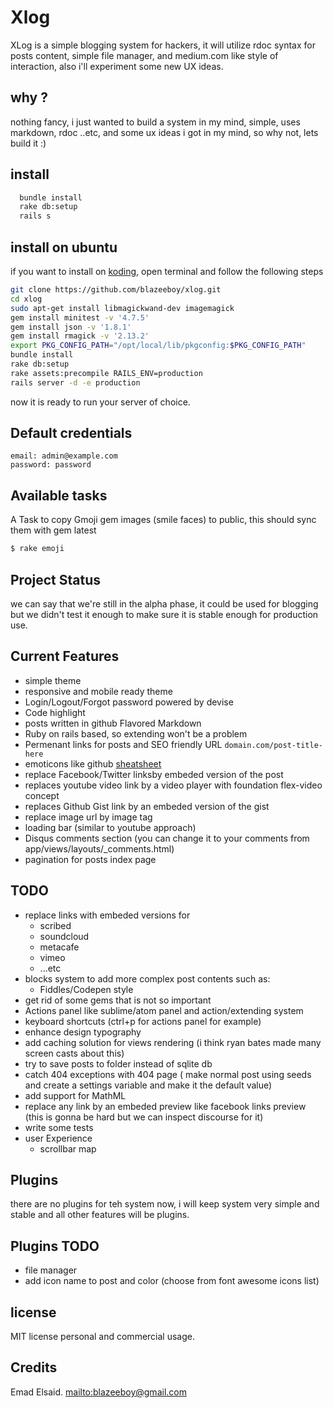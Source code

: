 # Xlog

XLog is a simple blogging system for hackers, it will utilize rdoc syntax for posts content, simple file manager, and medium.com like style of interaction, also i'll experiment some new UX ideas. 

## why ?

nothing fancy, i just wanted to build a system in my mind, simple, uses markdown, rdoc ..etc, and some ux ideas i got in my mind, so why not, lets build it :)

## install

```bash
  bundle install
  rake db:setup
  rails s
```
## install on ubuntu

if you want to install on [koding](http://www.koding.com), open terminal and follow the following steps

```bash
git clone https://github.com/blazeeboy/xlog.git
cd xlog
sudo apt-get install libmagickwand-dev imagemagick
gem install minitest -v '4.7.5'
gem install json -v '1.8.1'
gem install rmagick -v '2.13.2'
export PKG_CONFIG_PATH="/opt/local/lib/pkgconfig:$PKG_CONFIG_PATH"
bundle install
rake db:setup
rake assets:precompile RAILS_ENV=production
rails server -d -e production
```
now it is ready to run your server of choice.

## Default credentials

```
email: admin@example.com
password: password
```
## Available tasks

A Task to copy Gmoji gem images (smile faces) to public, this should sync them with gem latest
```bash
$ rake emoji
``` 

## Project Status

we can say that we're still in the alpha phase, it could be used for blogging but
we didn't test it enough to make sure it is stable enough for production use.

## Current Features

* simple theme
* responsive and mobile ready theme
* Login/Logout/Forgot password powered by devise
* Code highlight
* posts written in github Flavored Markdown
* Ruby on rails based, so extending won't be a problem
* Permenant links for posts and SEO friendly URL `domain.com/post-title-here`
* emoticons like github [sheatsheet](http://www.emoji-cheat-sheet.com/)
* replace Facebook/Twitter linksby embeded version of the post
* replaces youtube video link by a video player with foundation flex-video concept
* replaces Github Gist link by an embeded version of the gist
* replace image url by image tag 
* loading bar (similar to youtube approach)
* Disqus comments section (you can change it to your comments from app/views/layouts/_comments.html)
* pagination for posts index page


## TODO

* replace links with embeded versions for 
	* scribed
	* soundcloud
	* metacafe
	* vimeo
	* ...etc
* blocks system to add more complex post contents such as:
	* Fiddles/Codepen style
* get rid of some gems that is not so important
* Actions panel like sublime/atom panel and action/extending system
* keyboard shortcuts (ctrl+p for actions panel for example)
* enhance design typography
* add caching solution for views rendering (i think ryan bates made many screen casts about this)
* try to save posts to folder instead of sqlite db
* catch 404 exceptions with 404 page ( make normal post using seeds and create a settings variable and make it the default value)
* add support for MathML
* replace any link by an embeded preview like facebook links preview (this is gonna be hard but we can inspect discourse for it)
* write some tests
* user Experience
	* scrollbar map

## Plugins

there are no plugins for teh system now, i will keep system very simple and stable and 
all other features will be plugins.

## Plugins TODO

* file manager
* add icon name to post and color (choose from font awesome icons list)

## license

MIT license personal and commercial usage.

## Credits

Emad Elsaid. <mailto:blazeeboy@gmail.com>